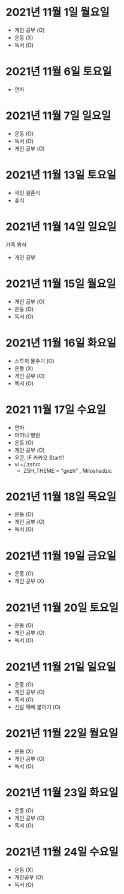 # 2021년 11월 1일 월요일 - 개인 공부 (O)- 운동 (X)- 독서 (O)# 2021년 11월 6일 토요일- 연차# 2021년 11월 7일 일요일- 운동 (O)- 독서 (O)- 개인 공부 (O)# 2021년 11월 13일 토요일 - 곽민 결혼식 - 휴식 # 2021년 11월 14일 일요일  가족 외식 - 개인 공부 # 2021년 11월 15일 월요일 - 개인 공부 (O)- 운동 (O)- 독서 (O)# 2021년 11월 16일 화요일 - 스투끼 물주기 (O)- 운동 (X)- 개인 공부 (O) - 독서 (O)# 2021 11월 17일 수요일 - 연차- 어머니 병원 - 운동 (O)- 개인 공부 (O)- 우콘, IF 카카오 Start!!- vi ~/.zshrc   - ZSH_THEME = "gnzh" , Miloshadzic# 2021년 11월 18일 목요일- 운동 (O)- 개인 공부 (O)- 독서 (O)# 2021년 11월 19일 금요일- 운동 (O)- 개인 공부 (X)# 2021년 11월 20일 토요일 - 운동 (O)- 개인 공부 (O)- 독서 (O)# 2021년 11월 21일 일요일 - 운동 (O)- 개인 공부 (O)- 독서 (O)- 신발 택배 붙이기 (O) # 2021년 11월 22일 월요일 - 운동 (X)- 개인 공부 (O)- 독서 (O)# 2021년 11월 23일 화요일 - 운동 (O)- 개인 공부 (O)- 독서 (O)# 2021년 11월 24일 수요일 - 운동 (X)- 개인공부 (O)- 독서 (O)